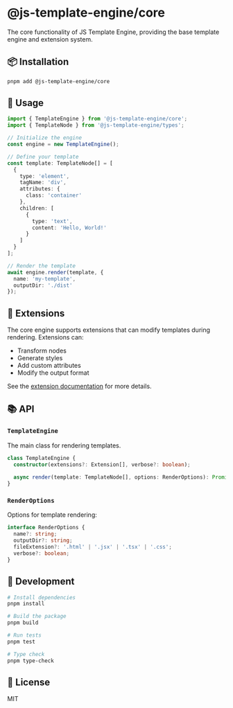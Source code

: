 # @js-template-engine/core

The core functionality of JS Template Engine, providing the base template engine and extension system.

## 📦 Installation

```bash
pnpm add @js-template-engine/core
```

## 🚀 Usage

```typescript
import { TemplateEngine } from '@js-template-engine/core';
import { TemplateNode } from '@js-template-engine/types';

// Initialize the engine
const engine = new TemplateEngine();

// Define your template
const template: TemplateNode[] = [
  {
    type: 'element',
    tagName: 'div',
    attributes: {
      class: 'container'
    },
    children: [
      {
        type: 'text',
        content: 'Hello, World!'
      }
    ]
  }
];

// Render the template
await engine.render(template, {
  name: 'my-template',
  outputDir: './dist'
});
```

## 🔌 Extensions

The core engine supports extensions that can modify templates during rendering. Extensions can:

- Transform nodes
- Generate styles
- Add custom attributes
- Modify the output format

See the [extension documentation](../../README.md#-using-extensions) for more details.

## 📚 API

### `TemplateEngine`

The main class for rendering templates.

```typescript
class TemplateEngine {
  constructor(extensions?: Extension[], verbose?: boolean);
  
  async render(template: TemplateNode[], options: RenderOptions): Promise<void>;
}
```

### `RenderOptions`

Options for template rendering:

```typescript
interface RenderOptions {
  name?: string;
  outputDir?: string;
  fileExtension?: '.html' | '.jsx' | '.tsx' | '.css';
  verbose?: boolean;
}
```

## 🔧 Development

```bash
# Install dependencies
pnpm install

# Build the package
pnpm build

# Run tests
pnpm test

# Type check
pnpm type-check
```

## 📝 License

MIT 